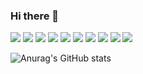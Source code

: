### Hi there 👋

<div>
  
<img src="https://img.shields.io/badge/html5-E34F26?style=flat-square&logo=html5&logoColor=white"/>
<img src="https://img.shields.io/badge/css3-1572B6?style=flat-square&logo=css3&logoColor=white"/>

<img src="https://img.shields.io/badge/javascript-F7DF1E?style=flat-square&logo=javascript&logoColor=white"/>
<img src="https://img.shields.io/badge/mysql-4479A1?style=flat-square&logo=mysql&logoColor=white"/>
<img src="https://img.shields.io/badge/Java-007396?style=flat-square&logo=OpenJDK&logoColor=white"/>
<img src="https://img.shields.io/badge/csharp-512BD4?style=flat-square&logo=csharp&logoColor=white"/>

<img src="https://img.shields.io/badge/intellijidea-2B2B2B?style=flat-square&logo=intellijidea&logoColor=white"/>
<img src="https://img.shields.io/badge/microsoftsqlserver-CC2927?style=flat-square&logo=microsoftsqlserver&logoColor=white"/>

<img src="https://img.shields.io/badge/git-F05032?style=flat-square&logo=git&logoColor=white"/>
<img src="https://img.shields.io/badge/github-181717?style=flat-square&logo=github&logoColor=white"/>
</div>


![Anurag's GitHub stats](https://github-readme-stats.vercel.app/api?username=VarcharC2k&show_icons=true&theme=radical)

<!--
**VarcharC2k/VarcharC2k** is a ✨ _special_ ✨ repository because its `README.md` (this file) appears on your GitHub profile.

Here are some ideas to get you started:

- 🔭 I’m currently working on ...
- 🌱 I’m currently learning ...
- 👯 I’m looking to collaborate on ...
- 🤔 I’m looking for help with ...
- 💬 Ask me about ...
- 📫 How to reach me: ...
- 😄 Pronouns: ...
- ⚡ Fun fact: ...
-->
